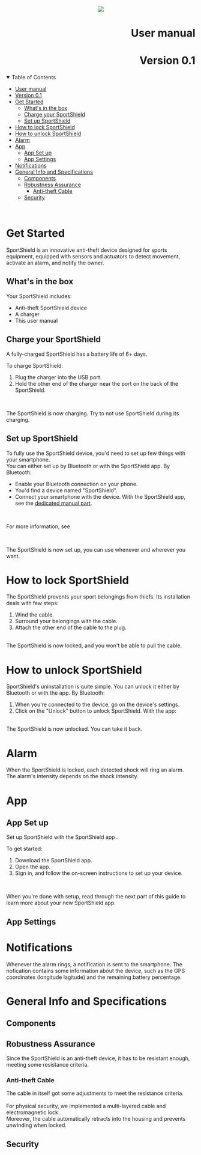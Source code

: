 <p align="center">
    <img src="https://assets-global.website-files.com/656097f111c9c42578f4fa01/65648d5d98f6814022b9474a_6e5ca96fcf317623caec20ca96892327.png">
</p>

# <div style="text-align: right; text-align: down"> User manual </div>
# <div style="text-align: right; text-align: down"> Version 0.1 </div>


<div style="page-break-after: always;"></div>

<details open>
<summary>Table of Contents</summary>

- [ User manual ](#-user-manual-)
- [ Version 0.1 ](#-version-01-)
- [Get Started](#get-started)
  - [What's in the box](#whats-in-the-box)
  - [Charge your SportShield](#charge-your-sportshield)
  - [Set up SportShield](#set-up-sportshield)
- [How to lock SportShield](#how-to-lock-sportshield)
- [How to unlock SportShield](#how-to-unlock-sportshield)
- [Alarm](#alarm)
- [App](#app)
  - [App Set up](#app-set-up)
  - [App Settings](#app-settings)
- [Notifications](#notifications)
- [General Info and Specifications](#general-info-and-specifications)
  - [Components](#components)
  - [Robustness Assurance](#robustness-assurance)
    - [Anti-theft Cable](#anti-theft-cable)
  - [Security](#security)
</details>

<br>

<div style="page-break-after: always;"></div>


# Get Started

SportShield is an innovative anti-theft device designed for sports equipment, equipped with sensors and actuators to detect movement, activate an alarm, and notify the owner.

## What's in the box

Your SportShield includes:
- Anti-theft SportShield device
- A charger 
- This user manual

<!--images of the included stuff-->
<!-- <div align="center">
![device](device.png)
![charger](charger.png)
</div> -->

<div style="page-break-after: always;"></div>

## Charge your SportShield

A fully-charged SportShield has a battery life of 6+ days.


To charge SportShield:

1. Plug the charger into the USB port.
2. Hold the other end of the charger near the port on the back of the SportShield.

<!--images of the steps-->

<br>

The SportShield is now charging. Try to not use SportShield during its charging.

<div style="page-break-after: always;"></div>


## Set up SportShield

To fully use the SportShield device, you'd need to set up few things with your smartphone. <br>
You can either set up by Bluetooth or with the SportShield app.
By Bluetooth:
- Enable your Bluetooth connection on your phone.
- You'd find a device named "SportShield".
- Connect your smartphone with the device.
With the SportShield app, see the [dedicated manual part](#app-set-up).
<br>

For more information, see 

<br>

The SportShield is now set up, you can use whenever and wherever you want.

<div style="page-break-after: always;"></div>

# How to lock SportShield 

The SportShield prevents your sport belongings from thiefs. Its installation deals with few steps:
1. Wind the cable.
2. Surround your belongings with the cable.
3. Attach the other end of the cable to the plug.

<!--images of the steps-->

<br>
The SportShield is now locked, and you won't be able to pull the cable.

<br>

# How to unlock SportShield 

SportShield's uninstallation is quite simple. You can unlock it either by Bluetooth or with the app. 
By Bluetooth:
1. When you're connected to the device, go on the device's settings.
2. Click on the "Unlock" button to unlock SportShield.
With the app:
<!--steps with the app-->

<br>
The SportShield is now unlocked. You can take it back.

<br>

# Alarm

When the SportShield is locked, each detected shock will ring an alarm. <br>The alarm's intensity depends on the shock intensity.

# App

## App Set up

Set up SportShield with the SportShield app <!--for IPhone? Android?-->. 


To get started:

1. Download the SportShield app.<!--Apple App Store? Google Play Store?-->
2. Open the app.
3. Sign in, and follow the on-screen instructions to set up your device. 

<br>

When you're done with setup, read through the next part of this guide to learn more about your new SportShield app.

## App Settings 

<!--some settings-->

# Notifications

Whenever the alarm rings, a notification is sent to the smartphone.
The nofication contains some information about the device, such as the GPS coordinates (longitude lagitude) and the remaining battery percentage. 

# General Info and Specifications

## Components
<!--List of components-->

## Robustness Assurance

Since the SportShield is an anti-theft device, it has to be resistant enough, meeting some resistance criteria.
<!-- Waterproofness, cold-resistance, and robustness against break-in attempts. -->

### Anti-theft Cable

The cable in itself got some adjustments to meet the resistance criteria. <br><br>
For physical security, we implemented a multi-layered cable and electromagnetic lock.<br>
Moreover, the cable automatically retracts into the housing and prevents unwinding when locked.


## Security

